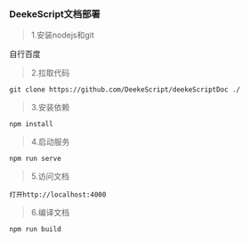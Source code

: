 ### DeekeScript文档部署

> 1.安装nodejs和git

自行百度

> 2.拉取代码
```
git clone https://github.com/DeekeScript/deekeScriptDoc ./
```

> 3.安装依赖
```
npm install
```
> 4.启动服务
```
npm run serve
```

> 5.访问文档
```
打开http://localhost:4000
```

> 6.编译文档
```
npm run build
```
